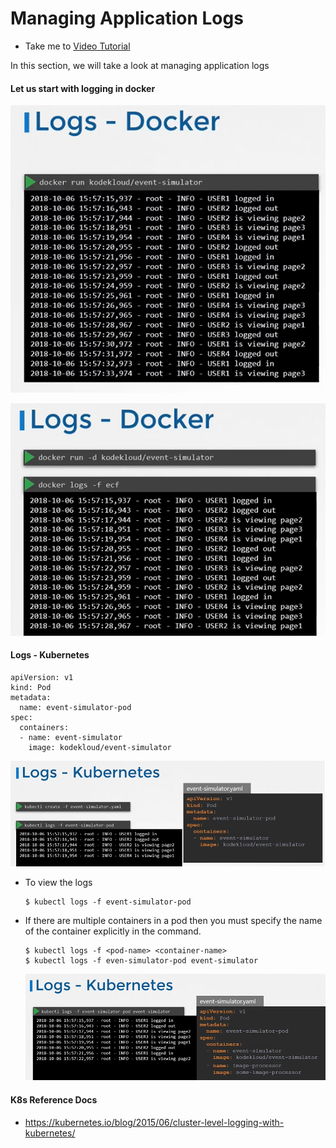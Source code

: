 # Managing Application Logs
  - Take me to [Video Tutorial](https://kodekloud.com/courses/539883/lectures/9808184)

In this section, we will take a look at managing application logs

#### Let us start with logging in docker

![ld](../../images/ld.PNG)
 
![ld1](../../images/ld1.PNG)
 
#### Logs - Kubernetes
```
apiVersion: v1
kind: Pod
metadata:
  name: event-simulator-pod
spec:
  containers:
  - name: event-simulator
    image: kodekloud/event-simulator
```
 ![logs-k8s](../../images/logs-k8s.png)
 
- To view the logs
  ```
  $ kubectl logs -f event-simulator-pod
  ```
- If there are multiple containers in a pod then you must specify the name of the container explicitly in the command.
  ```
  $ kubectl logs -f <pod-name> <container-name>
  $ kubectl logs -f even-simulator-pod event-simulator
  ```

  ![logs1](../../images/logs1.PNG)
  
#### K8s Reference Docs
- https://kubernetes.io/blog/2015/06/cluster-level-logging-with-kubernetes/
 
